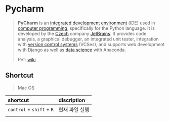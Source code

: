 # Pycharm

> **PyCharm** is an [integrated development environment](https://en.wikipedia.org/wiki/Integrated_development_environment) \(IDE\) used in [computer programming](https://en.wikipedia.org/wiki/Computer_programming), specifically for the Python language. It is developed by the [Czech](https://en.wikipedia.org/wiki/Czech_Republic) company [JetBrains](https://en.wikipedia.org/wiki/JetBrains). It provides code analysis, a graphical debugger, an integrated unit tester, integration with [version control systems](https://en.wikipedia.org/wiki/Revision_control) \(VCSes\), and supports web development with Django as well as [data science](https://en.wikipedia.org/wiki/Data_science) with Anaconda.
>
> Ref: [wiki](https://en.wikipedia.org/wiki/PyCharm)

## Shortcut

> Mac OS

| shortcut | discription |
| :--- | :--- |
| `control` + `shift` + `R` | 현재 파일 실행 |
|  |  |

